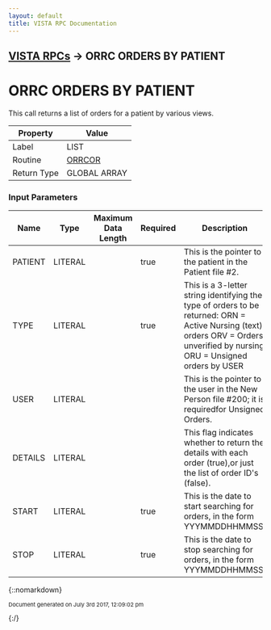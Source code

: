 ```yaml
---
layout: default
title: VISTA RPC Documentation
---
```


## [VISTA RPCs](TableOfContents) &#8594; ORRC ORDERS BY PATIENT
# ORRC ORDERS BY PATIENT

This call returns a list of orders for a patient by various views.

Property | Value
--- | ---
Label | LIST
Routine | [ORRCOR](http://code.osehra.org/dox/Routine_ORRCOR_source.html)
Return Type | GLOBAL ARRAY


### Input Parameters

Name | Type | Maximum Data Length | Required | Description
--- | --- | --- | --- | ---
PATIENT | LITERAL |  | true | This is the pointer to the patient in the Patient file #2.
TYPE | LITERAL |  | true | This is a 3-letter string identifying the type of orders to be returned:  ORN &#x3D; Active Nursing (text) orders  ORV &#x3D; Orders unverified by nursing  ORU &#x3D; Unsigned orders by USER
USER | LITERAL |  |  | This is the pointer to the user in the New Person file #200; it is requiredfor Unsigned Orders.
DETAILS | LITERAL |  |  | This flag indicates whether to return the details with each order (true),or just the list of order ID&#x27;s (false).
START | LITERAL |  | true | This is the date to start searching for orders, in the form YYYMMDDHHMMSS.
STOP | LITERAL |  | true | This is the date to stop searching for orders, in the form YYYMMDDHHMMSS.



{::nomarkdown} <br/><p style="font-size: 11px">Document generated on July 3rd 2017, 12:09:02 pm</p>{:/}